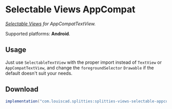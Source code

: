 # Selectable Views AppCompat

*[Selectable Views](../views-selectable) for AppCompatTextView.*

Supported platforms: **Android**.

## Usage

Just use `SelectableTextView` with the proper import instead of
`TextView` or `AppCompatTextView`, and change the `foregroundSelector`
`Drawable` if the default doesn't suit your needs.

## Download

```groovy
implementation("com.louiscad.splitties:splitties-views-selectable-appcompat:{{version.splitties3}}")
```
